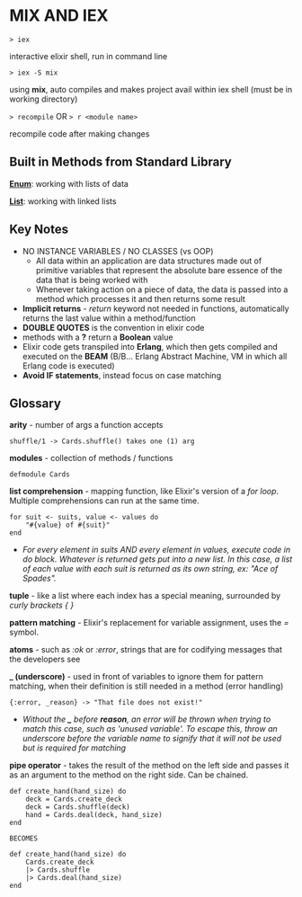 # MIX AND IEX
```> iex```

interactive elixir shell, run in command line

```> iex -S mix```

using **mix**, auto compiles and makes project avail within iex shell (must be in working directory)

```> recompile``` OR ```> r <module name>```

recompile code after making changes


## Built in Methods from Standard Library
[**Enum**](https://hexdocs.pm/elixir/Enum.html): working with lists of data

[**List**](https://hexdocs.pm/elixir/List.html): working with linked lists

## Key Notes
- NO INSTANCE VARIABLES / NO CLASSES (vs OOP)
    - All data within an application are data structures made out of primitive variables that represent the absolute bare essence of the data that is being worked with
    - Whenever taking action on a piece of data, the data is passed into a method which processes it and then returns some result
- **Implicit returns** - *return* keyword not needed in functions, automatically returns the last value within a method/function
- **DOUBLE QUOTES** is the convention in elixir code
- methods with a **?** return a **Boolean** value
- Elixir code gets transpiled into **Erlang**, which then gets compiled and executed on the **BEAM** (B/B... Erlang Abstract Machine, VM in which all Erlang code is executed)
- **Avoid IF statements**, instead focus on case matching


## Glossary
**arity** - number of args a function accepts
```
shuffle/1 -> Cards.shuffle() takes one (1) arg
```

**modules** - collection of methods / functions
```
defmodule Cards
```

**list comprehension** - mapping function, like Elixir's version of a *for loop*. Multiple comprehensions can run at the same time.
```
for suit <- suits, value <- values do
    "#{value} of #{suit}"
end
```
- *For every element in suits AND every element in values, execute code in do block. Whatever is returned gets put into a new list. In this case, a list of each value with each suit is returned as its own string, ex: "Ace of Spades".*

**tuple** - like a list where each index has a special meaning, surrounded by *curly brackets { }*

**pattern matching** - Elixir's replacement for variable assignment, uses the *=* symbol. 

**atoms** - such as *:ok* or *:error*, strings that are for codifying messages that the developers see

**_ (underscore)** - used in front of variables to ignore them for pattern matching, when their definition is still needed in a method (error handling)
```
{:error, _reason} -> "That file does not exist!"
```
- *Without the **_** before **reason**, an error will be thrown when trying to match this case, such as 'unused variable'. To escape this, throw an underscore before the variable name to signify that it will not be used but is required for matching*

**pipe operator** - takes the result of the method on the left side and passes it as an argument to the method on the right side. Can be chained.
```
def create_hand(hand_size) do
    deck = Cards.create_deck
    deck = Cards.shuffle(deck)
    hand = Cards.deal(deck, hand_size)
end

BECOMES

def create_hand(hand_size) do
    Cards.create_deck
    |> Cards.shuffle
    |> Cards.deal(hand_size)
end
```
